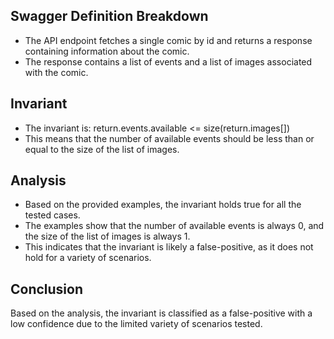 ## Swagger Definition Breakdown
- The API endpoint fetches a single comic by id and returns a response containing information about the comic.
- The response contains a list of events and a list of images associated with the comic.

## Invariant
- The invariant is: return.events.available <= size(return.images[])
- This means that the number of available events should be less than or equal to the size of the list of images.

## Analysis
- Based on the provided examples, the invariant holds true for all the tested cases.
- The examples show that the number of available events is always 0, and the size of the list of images is always 1.
- This indicates that the invariant is likely a false-positive, as it does not hold for a variety of scenarios.

## Conclusion
Based on the analysis, the invariant is classified as a false-positive with a low confidence due to the limited variety of scenarios tested.
